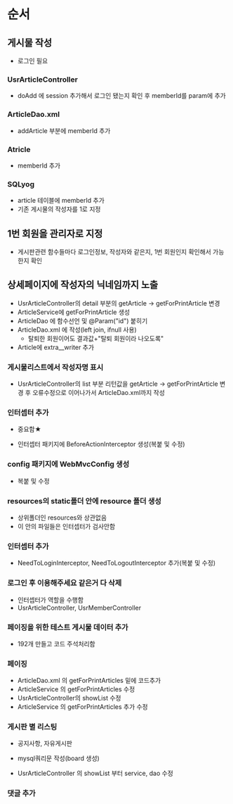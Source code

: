 # 순서

## 게시물 작성

* 로그인 필요

### UsrArticleController

* doAdd 에 session 추가해서 로그인 됐는지 확인 후 memberId를 param에 추가

### ArticleDao.xml

* addArticle 부분에 memberId 추가

### Atricle

* memberId 추가

### SQLyog

* article 테이블에 memberId 추가
* 기존 게시물의 작성자를 1로 지정

## 1번 회원을 관리자로 지정

* 게시판관련 함수들마다 로그인정보, 작성자와 같은지, 1번 회원인지 확인해서 가능한지 확인

## 상세페이지에 작성자의 닉네임까지 노출

* UsrArticleController의 detail 부분의 getArticle -> getForPrintArticle 변경
* ArticleService에 getForPrintArticle 생성
* ArticleDao 에 함수선언 및 @Param("id") 붙히기
* ArticleDao.xml 에 작성(left join, ifnull 사용)
  * 탈퇴한 회원이어도 결과값+"탈퇴 회원이라 나오도록"
* Article에 extra__writer 추가

### 게시물리스트에서 작성자명 표시

* UsrArticleController의 list 부분 리턴값을 getArticle -> getForPrintArticle 변경 후 오류수정으로 이어나가서 ArticleDao.xml까지 작성

### 인터셉터 추가

* 중요함★

* 인터셉터 패키지에 BeforeActionInterceptor 생성(복붙 및 수정)

### config 패키지에 WebMvcConfig 생성

* 복붙 및 수정

### resources의 static폴더 안에 resource 폴더 생성

* 상위폴더인 resources와 상관없음
* 이 안의 파일들은 인터셉터가 검사안함

### 인터셉터 추가

* NeedToLoginInterceptor, NeedToLogoutInterceptor 추가(복붙 및 수정)

### 로그인 후 이용해주세요 같은거 다 삭제

* 인터셉터가 역할을 수행함
* UsrArticleController, UsrMemberController

### 페이징을 위한 테스트 게시물 데이터 추가

* 192개 만들고 코드 주석처리함

### 페이징

* ArticleDao.xml 의 getForPrintArticles 밑에 코드추가
* ArticleService 의 getForPrintArticles 수정
* UsrArticleController의 showList 수정
* ArticleService 의 getForPrintArticles 추가 수정

### 게시판 별 리스팅

* 공지사항, 자유게시판
* mysql쿼리문 작성(board 생성)

* UsrArticleController 의 showList 부터 service, dao 수정

### 댓글 추가


